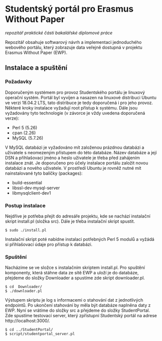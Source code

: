 # Studentský portál pro Erasmus Without Paper
*repozitář praktické části bakalářské diplomové práce*

Repozitář obsahuje softwarový návrh a implementaci jednoduchého webového portálu, 
který zobrazuje data veřejně dostupná v projektu Erasmus Without Paper (EWP).

## Instalace a spuštění 

### Požadavky
Doporučeným systémem pro provoz Studentského portálu je linuxový operační systém. 
Portál byl vyvíjen a nasazen na linuxové distribuci Ubuntu ve verzi 18.04.2 LTS, 
tato distribuce je tedy doporučená i pro jeho provoz. Některé kroky instalace vyžadují 
root přístup k systému. Dále jsou vyžadovány tyto technologie (v závorce je vždy 
uvedena doporučená verze):

*  Perl 5 (5.26)
*  cpan (2.26)
*  MySQL (5.7.26)

V MySQL databázi je vyžadováno mít založenou prázdnou databázi a uživatele s neomezeným 
přístupem do této databáze. Název databáze a její DSN a přihlašovací jméno a heslo 
uživatele je třeba před zahájením instalace znát. Je doporučeno pro účely instalace
portálu založit novou databázi a nového uživatele. V prostředí Ubuntu je rovněž nutné 
mít nainstalované tyto balíčky (packages):

* build-essential
* libssl-dev∙mysql-server
* libmysqlclient-dev1

### Postup instalace
Nejdříve je potřeba přejít do adresáře projektu, kde se nachází instalační skript 
install.pl (složka src). Dále je třeba instalační skript spustit.

```
$ sudo ./install.pl
```

Instalační skript poté nabídne instalaci potřebných Perl 5 modulů a vyžádá si 
přihlašovací údaje pro přístup k databázi.

### Spuštění
Nacházíme se ve složce s instalačním skriptem install.pl. Pro spuštění komponenty, 
která stáhne data ze sítě EWP a uloží je do databáze, přejdeme do složky Downloader 
a spustíme zde skript downloader.pl.

```
$ cd  Downloader/
$ ./downloader.pl
```


Výstupem skriptu je log s informacemi o stahování dat z jednotlivých endpointů. 
Po ukončení stahování by měla být databáze naplněna daty z EWP. Nyní se vrátíme 
do složky src a přejdeme do složky StudentPortal. Zde spustíme testovací server, 
který zpřístupní Studentský portál na adrese http://localhost:3000/.

```
$ cd ../StudentPortal/
$ script/studentportal_server.pl
```
